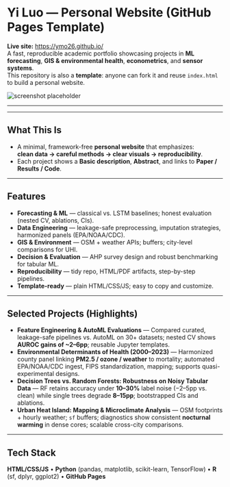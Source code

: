 # Yi Luo — Personal Website (GitHub Pages Template)

**Live site:** https://ymo26.github.io/  
A fast, reproducible academic portfolio showcasing projects in **ML forecasting**, **GIS & environmental health**, **econometrics**, and **sensor systems**.  
This repository is also a **template**: anyone can fork it and reuse `index.html` to build a personal website.

![screenshot placeholder](img/hero_screenshot.png)

---

---

## What This Is
- A minimal, framework-free **personal website** that emphasizes:  
  **clean data → careful methods → clear visuals → reproducibility**.
- Each project shows a **Basic description**, **Abstract**, and links to **Paper / Results / Code**.

---

## Features
- **Forecasting & ML** — classical vs. LSTM baselines; honest evaluation (nested CV, ablations, CIs).
- **Data Engineering** — leakage-safe preprocessing, imputation strategies, harmonized panels (EPA/NOAA/CDC).
- **GIS & Environment** — OSM + weather APIs; buffers; city-level comparisons for UHI.
- **Decision & Evaluation** — AHP survey design and robust benchmarking for tabular ML.
- **Reproducibility** — tidy repo, HTML/PDF artifacts, step-by-step pipelines.
- **Template-ready** — plain HTML/CSS/JS; easy to copy and customize.

---

## Selected Projects (Highlights)
- **Feature Engineering & AutoML Evaluations** — Compared curated, leakage-safe pipelines vs. AutoML on 30+ datasets; nested CV shows **AUROC gains of ~2–6pp**; reusable Jupyter templates.  
- **Environmental Determinants of Health (2000–2023)** — Harmonized county panel linking **PM2.5 / ozone / weather** to mortality; automated EPA/NOAA/CDC ingest, FIPS standardization, mapping; supports quasi-experimental designs.  
- **Decision Trees vs. Random Forests: Robustness on Noisy Tabular Data** — RF retains accuracy under **10–30%** label noise (−2–5pp vs. clean) while single trees degrade **8–15pp**; bootstrapped CIs and ablations.  
- **Urban Heat Island: Mapping & Microclimate Analysis** — OSM footprints + hourly weather; `sf` buffers; diagnostics show consistent **nocturnal warming** in dense cores; scalable cross-city comparisons.

---

## Tech Stack
**HTML/CSS/JS** • **Python** (pandas, matplotlib, scikit-learn, TensorFlow) • **R** (sf, dplyr, ggplot2) • **GitHub Pages**

